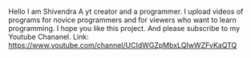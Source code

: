 Hello I am Shivendra A yt creator and a programmer.
I upload videos of programs for novice programmers and for viewers who want to learn programming.
I hope you like this project.
And please subscribe to my Youtube Chananel. Link: https://www.youtube.com/channel/UCIdWGZpMbxLQIwWZFvKaQTQ
